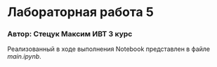# Лабораторная работа 5

### Автор: Стецук Максим ИВТ 3 курс

Реализованный в ходе выполнения Notebook представлен в файле _main.ipynb_.
